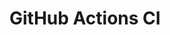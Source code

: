# GitHub Actions CI


























































































































































































































































































































































































































































































































































































































































































































































































